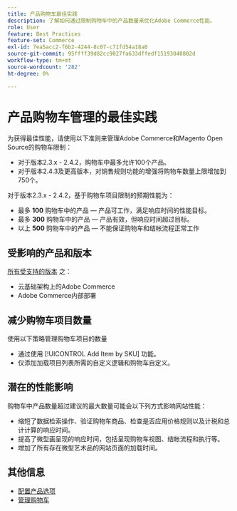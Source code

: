 ```yaml
---
title: 产品购物车最佳实践
description: 了解如何通过限制购物车中的产品数量来优化Adobe Commerce性能。
role: User
feature: Best Practices
feature-set: Commerce
exl-id: 7ea5acc2-f6b2-4244-8c07-c71fd54a18a0
source-git-commit: 95ffff39d82cc9027fa633dffedf15193040802d
workflow-type: tm+mt
source-wordcount: '282'
ht-degree: 0%

---
```


# 产品购物车管理的最佳实践

为获得最佳性能，请使用以下准则来管理Adobe Commerce和Magento Open Source的购物车限制：

- 对于版本2.3.x - 2.4.2，购物车中最多允许100个产品。
- 对于版本2.4.3及更高版本，对销售规则功能的增强将购物车数量上限增加到750个。


对于版本2.3.x - 2.4.2，基于购物车项目限制的预期性能为：

- 最多 **100** 购物车中的产品 — 产品可工作，满足响应时间的性能目标。
- 最多 **300** 购物车中的产品 — 产品有效，但响应时间超过目标。
- 以上 **500** 购物车中的产品 — 不能保证购物车和结帐流程正常工作

## 受影响的产品和版本

[所有受支持的版本](../../../release/versions.md) 之：

- 云基础架构上的Adobe Commerce
- Adobe Commerce内部部署

## 减少购物车项目数量

使用以下策略管理购物车项目的数量

- 通过使用 [!UICONTROL Add Item by SKU] 功能。
- 仅添加加载项目列表所需的自定义逻辑和购物车自定义。

## 潜在的性能影响

购物车中产品数量超过建议的最大数量可能会以下列方式影响网站性能：

- 缩短了数据检索操作、验证购物车商品、检查是否应用价格规则以及计税和总计计算的响应时间。
- 提高了微型画呈现的响应时间，包括呈现购物车视图、结帐流程和执行等。
- 增加了所有存在微型艺术品的网站页面的加载时间。

## 其他信息

- [配置产品选项](https://experienceleague.adobe.com/docs/commerce-admin/inventory/configuration/product-options.html)
- [管理购物车](https://experienceleague.adobe.com/docs/commerce-admin/stores-sales/point-of-purchase/assist/shopping-assisted-cart-manage.html)

